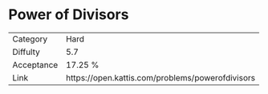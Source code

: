 # Power of Divisors

<table>
    <tr>
        <td>Category</td>
        <td>Hard</td>
    </tr>
    <tr>
        <td>Diffulty</td>
        <td>5.7</td>
    </tr>
    <tr>
        <td>Acceptance</td>
        <td>17.25 %</td>
    </tr>
    <tr>
        <td>Link</td>
        <td>https://open.kattis.com/problems/powerofdivisors</td>
    </tr>
</table>